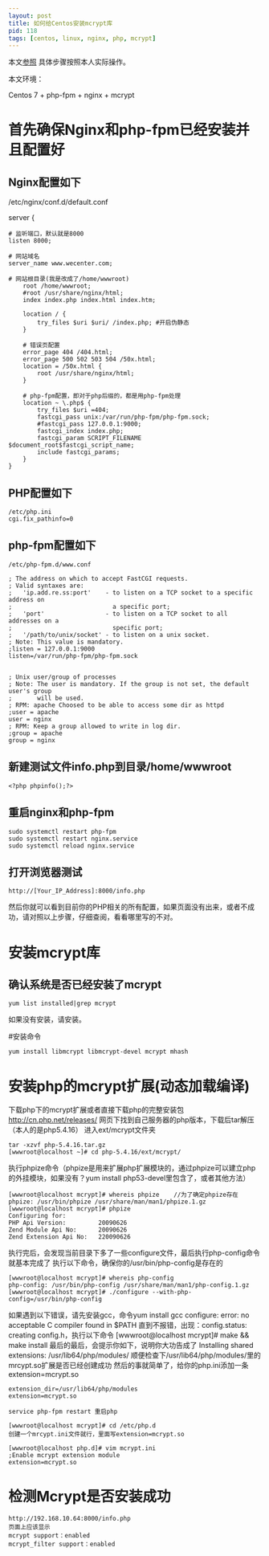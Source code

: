 ```yaml
---
layout: post
title: 如何给Centos安装mcrypt库
pid: 118
tags: [centos, linux, nginx, php, mcrypt]
---
```

本文[参照](http://www.cnblogs.com/huangzhen/archive/2012/09/12/2681861.html) 具体步骤按照本人实际操作。

本文环境：

Centos 7 + php-fpm + nginx + mcrypt


# 首先确保Nginx和php-fpm已经安装并且配置好

## Nginx配置如下

/etc/nginx/conf.d/default.conf

server {

    # 监听端口，默认就是8000
    listen 8000;

    # 网站域名
    server_name www.wecenter.com;

    # 网站根目录(我是改成了/home/wwwroot)
        root /home/wwwroot;
        #root /usr/share/nginx/html;
        index index.php index.html index.htm;

        location / {
            try_files $uri $uri/ /index.php; #开启伪静态
        }

        # 错误页配置
        error_page 404 /404.html;
        error_page 500 502 503 504 /50x.html;
        location = /50x.html {
            root /usr/share/nginx/html;
        }

        # php-fpm配置，即对于php后缀的，都是用php-fpm处理
        location ~ \.php$ {
            try_files $uri =404;
            fastcgi_pass unix:/var/run/php-fpm/php-fpm.sock;
            #fastcgi_pass 127.0.0.1:9000;
            fastcgi_index index.php;
            fastcgi_param SCRIPT_FILENAME $document_root$fastcgi_script_name;
            include fastcgi_params;
        }
    }

## PHP配置如下

    /etc/php.ini
    cgi.fix_pathinfo=0



## php-fpm配置如下

    /etc/php-fpm.d/www.conf

    ; The address on which to accept FastCGI requests.
    ; Valid syntaxes are:
    ;   'ip.add.re.ss:port'    - to listen on a TCP socket to a specific address on
    ;                            a specific port;
    ;   'port'                 - to listen on a TCP socket to all addresses on a
    ;                            specific port;
    ;   '/path/to/unix/socket' - to listen on a unix socket.
    ; Note: This value is mandatory.
    ;listen = 127.0.0.1:9000
    listen=/var/run/php-fpm/php-fpm.sock


    ; Unix user/group of processes
    ; Note: The user is mandatory. If the group is not set, the default user's group
    ;       will be used.
    ; RPM: apache Choosed to be able to access some dir as httpd
    ;user = apache
    user = nginx 
    ; RPM: Keep a group allowed to write in log dir.
    ;group = apache
    group = nginx



## 新建测试文件info.php到目录/home/wwwroot

    <?php phpinfo();?>


## 重启nginx和php-fpm

    sudo systemctl restart php-fpm
    sudo systemctl restart nginx.service
    sudo systemctl reload nginx.service


## 打开浏览器测试

    http://[Your_IP_Address]:8000/info.php

然后你就可以看到目前你的PHP相关的所有配置，如果页面没有出来，或者不成功，请对照以上步骤，仔细查阅，看看哪里写的不对。


# 安装mcrypt库

## 确认系统是否已经安装了mcrypt

    yum list installed|grep mcrypt

如果没有安装，请安装。

#安装命令
    
    yum install libmcrypt libmcrypt-devel mcrypt mhash


# 安装php的mcrypt扩展(动态加载编译)

下载php下的mcrypt扩展或者直接下载php的完整安装包
http://cn.php.net/releases/ 网页下找到自己服务器的php版本，下载后tar解压（本人的是php5.4.16）
进入ext/mcrypt文件夹

    tar -xzvf php-5.4.16.tar.gz
    [wwwroot@localhost ~]# cd php-5.4.16/ext/mcrypt/

执行phpize命令（phpize是用来扩展php扩展模块的，通过phpize可以建立php的外挂模块，如果没有？yum install php53-devel里包含了，或者其他方法）
 
    [wwwroot@localhost mcrypt]# whereis phpize    //为了确定phpize存在
    phpize: /usr/bin/phpize /usr/share/man/man1/phpize.1.gz
    [wwwroot@localhost mcrypt]# phpize
    Configuring for:
    PHP Api Version:         20090626
    Zend Module Api No:      20090626
    Zend Extension Api No:   220090626
 
执行完后，会发现当前目录下多了一些configure文件，最后执行php-config命令就基本完成了
执行以下命令，确保你的/usr/bin/php-config是存在的

    [wwwroot@localhost mcrypt]# whereis php-config
    php-config: /usr/bin/php-config /usr/share/man/man1/php-config.1.gz
    [wwwroot@localhost mcrypt]# ./configure --with-php-config=/usr/bin/php-config

如果遇到以下错误，请先安装gcc，命令yum install gcc
configure: error: no acceptable C compiler found in $PATH
直到不报错，出现：config.status: creating config.h，执行以下命令
[wwwroot@localhost mcrypt]# make && make install
最后的最后，会提示你如下，说明你大功告成了
Installing shared extensions:     /usr/lib64/php/modules/
顺便检查下/usr/lib64/php/modules/里的mrcypt.so扩展是否已经创建成功
然后的事就简单了，给你的php.ini添加一条extension=mcrypt.so

    extension_dir=/usr/lib64/php/modules
    extension=mcrypt.so

    service php-fpm restart 重启php

    [wwwroot@localhost mcrypt]# cd /etc/php.d
    创建一个mrcypt.ini文件就行，里面写extension=mcrypt.so

    [wwwroot@localhost php.d]# vim mcrypt.ini
    ;Enable mcrypt extension module
    extension=mcrypt.so


# 检测Mcrypt是否安装成功

    http://192.168.10.64:8000/info.php
    页面上应该显示
    mcrypt support：enabled
    mcrypt_filter support：enabled
